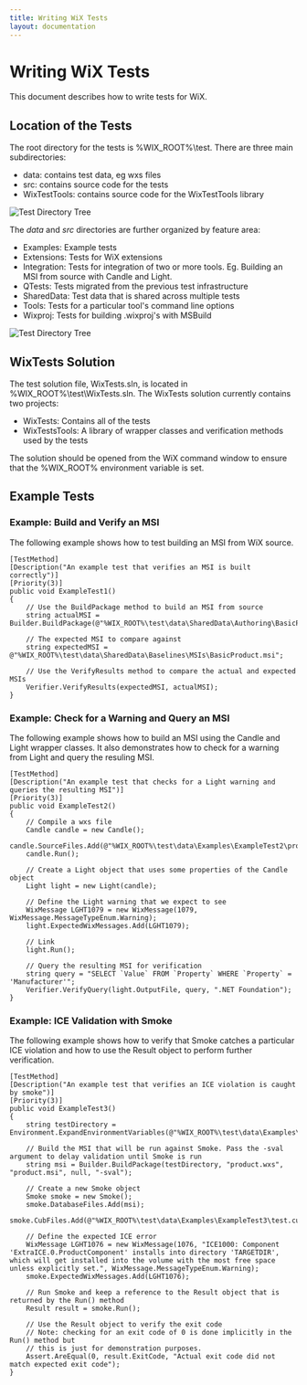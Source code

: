 ```yaml
---
title: Writing WiX Tests
layout: documentation
---
```

# Writing WiX Tests

This document describes how to write tests for WiX.

## Location of the Tests

The root directory for the tests is %WIX_ROOT%\test. There are three main subdirectories:

* data: contains test data, eg wxs files
* src: contains source code for the tests
* WixTestTools: contains source code for the WixTestTools library

![Test Directory Tree](~/content/tests_writingtests_directorytree1.jpg)

The *data* and *src* directories are further organized by feature area:

* Examples: Example tests
* Extensions: Tests for WiX extensions
* Integration: Tests for integration of two or more tools. Eg. Building an MSI from source with Candle and Light.
* QTests: Tests migrated from the previous test infrastructure
* SharedData: Test data that is shared across multiple tests
* Tools: Tests for a particular tool&apos;s command line options
* Wixproj: Tests for building .wixproj&apos;s with MSBuild

![Test Directory Tree](~/content/tests_writingtests_directorytree2.jpg)

## WixTests Solution

The test solution file, WixTests.sln, is located in %WIX_ROOT%\test\WixTests.sln. The WixTests solution currently contains two projects:

* WixTests: Contains all of the tests
* WixTestsTools: A library of wrapper classes and verification methods used by the tests

The solution should be opened from the WiX command window to ensure that the %WIX_ROOT% environment variable is set.

## Example Tests

### Example: Build and Verify an MSI

The following example shows how to test building an MSI from WiX source.

    [TestMethod]
    [Description("An example test that verifies an MSI is built correctly")]
    [Priority(3)]
    public void ExampleTest1()
    {
        // Use the BuildPackage method to build an MSI from source
        string actualMSI = Builder.BuildPackage(@"%WIX_ROOT%\test\data\SharedData\Authoring\BasicProduct.wxs");
        
        // The expected MSI to compare against
        string expectedMSI = @"%WIX_ROOT%\test\data\SharedData\Baselines\MSIs\BasicProduct.msi";
        
        // Use the VerifyResults method to compare the actual and expected MSIs
        Verifier.VerifyResults(expectedMSI, actualMSI);
    }

### Example: Check for a Warning and Query an MSI

The following example shows how to build an MSI using the Candle and Light wrapper classes. It also demonstrates how to check for a warning from Light and query the resuling MSI.

    [TestMethod]
    [Description("An example test that checks for a Light warning and queries the resulting MSI")]
    [Priority(3)]
    public void ExampleTest2()
    {
        // Compile a wxs file
        Candle candle = new Candle();
        candle.SourceFiles.Add(@"%WIX_ROOT%\test\data\Examples\ExampleTest2\product.wxs");
        candle.Run();
        
        // Create a Light object that uses some properties of the Candle object
        Light light = new Light(candle);
        
        // Define the Light warning that we expect to see
        WixMessage LGHT1079 = new WixMessage(1079, WixMessage.MessageTypeEnum.Warning);
        light.ExpectedWixMessages.Add(LGHT1079);
        
        // Link
        light.Run();
        
        // Query the resulting MSI for verification
        string query = "SELECT `Value` FROM `Property` WHERE `Property` = 'Manufacturer'";
        Verifier.VerifyQuery(light.OutputFile, query, ".NET Foundation");
    }

### Example: ICE Validation with Smoke

The following example shows how to verify that Smoke catches a particular ICE violation and how to use the Result object to perform further verification.

    [TestMethod]
    [Description("An example test that verifies an ICE violation is caught by smoke")]
    [Priority(3)]
    public void ExampleTest3()
    {
        string testDirectory = Environment.ExpandEnvironmentVariables(@"%WIX_ROOT%\test\data\Examples\ExampleTest3");
        
        // Build the MSI that will be run against Smoke. Pass the -sval argument to delay validation until Smoke is run
        string msi = Builder.BuildPackage(testDirectory, "product.wxs", "product.msi", null, "-sval");
        
        // Create a new Smoke object
        Smoke smoke = new Smoke();
        smoke.DatabaseFiles.Add(msi);
        smoke.CubFiles.Add(@"%WIX_ROOT%\test\data\Examples\ExampleTest3\test.cub");
        
        // Define the expected ICE error
        WixMessage LGHT1076 = new WixMessage(1076, "ICE1000: Component 'ExtraICE.0.ProductComponent' installs into directory 'TARGETDIR', which will get installed into the volume with the most free space unless explicitly set.", WixMessage.MessageTypeEnum.Warning);
        smoke.ExpectedWixMessages.Add(LGHT1076);
        
        // Run Smoke and keep a reference to the Result object that is returned by the Run() method
        Result result = smoke.Run();
        
        // Use the Result object to verify the exit code
        // Note: checking for an exit code of 0 is done implicitly in the Run() method but
        // this is just for demonstration purposes.
        Assert.AreEqual(0, result.ExitCode, "Actual exit code did not match expected exit code");
    }
